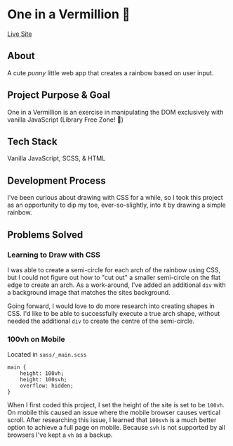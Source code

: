 # One in a Vermillion 🌈
<a href="https://itsoliviasparks-one-in-a-vermillion.netlify.app">Live Site</a>

## About
A cute <em>punny</em> little web app that creates a rainbow based on user input.

## Project Purpose & Goal
One in a Vermillion is an exercise in manipulating the DOM exclusively with vanilla JavaScript (Library Free Zone! 🚫)

## Tech Stack
Vanilla JavaScript, SCSS, & HTML

## Development Process
I've been curious about drawing with CSS for a while, so I took this project as an opportunity to dip my toe, ever-so-slightly, into it by drawing a simple rainbow.

## Problems Solved
### Learning to Draw with CSS
I was able to create a semi-circle for each arch of the rainbow using CSS, but I could not figure out how to "cut out" a smaller semi-circle on the flat edge to create an arch. As a work-around, I've added an additional `div` with a background image that matches the sites background.

Going forward, I would love to do more research into creating shapes in CSS. I'd like to be able to successfully execute a true arch shape, without needed the additional `div` to create the centre of the semi-circle.

### 100vh on Mobile
Located in `sass/_main.scss`
```
main {
    height: 100vh;
    height: 100svh;
    overflow: hidden;
}
```
When I first coded this project, I set the height of the site is set to be `100vh`. On mobile this caused an issue where the mobile browser causes vertical scroll. After researching this issue, I learned that `100svh` is a much better option to achieve a full page on mobile. Because `svh` is not supported by all browsers I've kept a `vh` as a backup.
